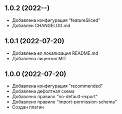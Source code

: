 ## 1.0.2 (2022--)

- Добавлена конфигурация "featureSliced"
- Добавлен CHANGELOG.md

## 1.0.1 (2022-07-20)

- Добавлена en локализация README.md
- Добавлена лицензия MIT

## 1.0.0 (2022-07-20)

- Добавлена конфигурация "recommended"
- Добавлена дефолтная схема
- Добавлено правило "no-default-export"
- Добавлено правило "import-permission-schema"
- Создан плагин